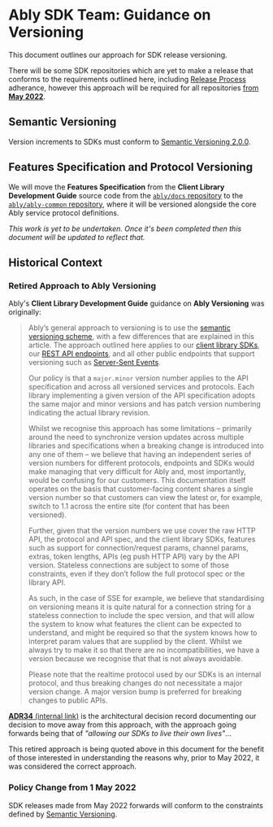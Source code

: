 # Ably SDK Team: Guidance on Versioning

This document outlines our approach for SDK release versioning.

There will be some SDK repositories which are yet to make a release that conforms to the requirements outlined here,
including [Release Process](releases.md#release-process) adherance, however this approach will be required for all repositories
[from **May 2022**](#policy-change-from-1-may-2022).

## Semantic Versioning

Version increments to SDKs must conform to [Semantic Versioning 2.0.0](https://semver.org/).

## Features Specification and Protocol Versioning

We will move the **Features Specification** from the **Client Library Development Guide** source code from the
[`ably/docs` repository](https://github.com/ably/docs) to the [`ably/ably-common` repository](https://github.com/ably/ably-common),
where it will be versioned alongside the core Ably service protocol definitions.

_This work is yet to be undertaken. Once it's been completed then this document will be updated to reflect that._

## Historical Context

### Retired Approach to Ably Versioning

Ably's **Client Library Development Guide** guidance on **Ably Versioning** was originally:

> Ably’s general approach to versioning is to use the [semantic versioning scheme](https://semver.org/), with a few differences that are explained in this article. The approach outlined here applies to our [client library SDKs](https://ably.com/download), our [REST API endpoints](https://docs.ably.com/rest-api), and all other public endpoints that support versioning such as [Server-Sent Events](https://docs.ably.com/sse).
>
> Our policy is that a `major.minor` version number applies to the API specification and across all versioned services and protocols. Each library implementing a given version of the API specification adopts the same major and minor versions and has patch version numbering indicating the actual library revision.
>
> Whilst we recognise this approach has some limitations – primarily around the need to synchronize version updates across multiple libraries and specifications when a breaking change is introduced into any one of them – we believe that having an independent series of version numbers for different protocols, endpoints and SDKs would make managing that very difficult for Ably and, most importantly, would be confusing for our customers. This documentation itself operates on the basis that customer-facing content shares a single version number so that customers can view the latest or, for example, switch to 1.1 across the entire site (for content that has been versioned).
>
> Further, given that the version numbers we use cover the raw HTTP API, the protocol and API spec, and the client library SDKs, features such as support for connection/request params, channel params, extras, token lengths, APIs (eg push HTTP API) vary by the API version. Stateless connections are subject to some of those constraints, even if they don’t follow the full protocol spec or the library API.
>
> As such, in the case of SSE for example, we believe that standardising on versioning means it is quite natural for a connection string for a stateless connection to include the spec version, and that will allow the system to know what features the client can be expected to understand, and might be required so that the system knows how to interpret param values that are supplied by the client. Whilst we always try to make it so that there are no incompatibilities, we have a version because we recognise that that is not always avoidable.
>
> Please note that the realtime protocol used by our SDKs is an internal protocol, and thus breaking changes do not necessitate a major version change. A major version bump is preferred for breaking changes to public APIs.

[**ADR34** (internal link)](https://ably.atlassian.net/wiki/spaces/ENG/pages/1505886246/ADR34+SDK+versioning+policy) is the architectural decision record documenting our decision to move away from this approach, with the approach going forwards being that of _"allowing our SDKs to live their own lives"_...

This retired approach is being quoted above in this document for the benefit of those interested in understanding the reasons why, prior to May 2022, it was considered the correct approach.

### Policy Change from 1 May 2022

SDK releases made from May 2022 forwards will conform to the constraints defined by [Semantic Versioning](#semantic-versioning).

